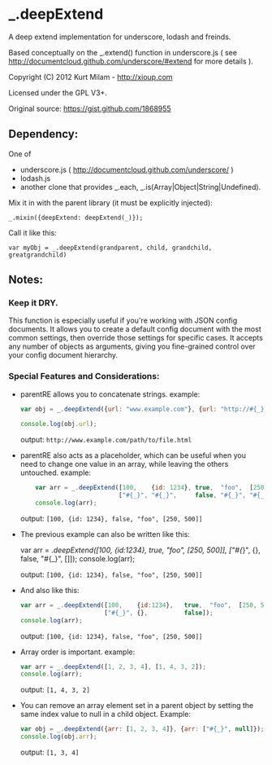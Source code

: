 # _.deepExtend 

A deep extend implementation for underscore, lodash and freinds.

Based conceptually on the _.extend() function in underscore.js ( see http://documentcloud.github.com/underscore/#extend for more details ).

Copyright (C) 2012  Kurt Milam - http://xioup.com 

Licensed under the GPL V3+.

Original source: https://gist.github.com/1868955
    

## Dependency: 

One of 

- underscore.js ( http://documentcloud.github.com/underscore/ )
- lodash.js
- another clone that provides _.each, _.is(Array|Object|String|Undefined).

Mix it in with the parent library (it must be explicitly injected):

    _.mixin({deepExtend: deepExtend(_)});

Call it like this:

    var myObj = _.deepExtend(grandparent, child, grandchild, greatgrandchild)

## Notes:

### Keep it DRY.

This function is especially useful if you're working with JSON config documents. It allows you to create a default
config document with the most common settings, then override those settings for specific cases. It accepts any
number of objects as arguments, giving you fine-grained control over your config document hierarchy.

### Special Features and Considerations:

- parentRE allows you to concatenate strings. example:

  ``` Javascript
  var obj = _.deepExtend({url: "www.example.com"}, {url: "http://#{_}/path/to/file.html"});
      
  console.log(obj.url);
  ```
  
  output: `http://www.example.com/path/to/file.html`

- parentRE also acts as a placeholder, which can be useful when you need to change one value in an array, while
  leaving the others untouched. example:

  ``` Javascript
      var arr = _.deepExtend([100,    {id: 1234}, true,  "foo",  [250, 500]],
                             ["#{_}", "#{_}",     false, "#{_}", "#{_}"]);
      console.log(arr);
  ```

  output: `[100, {id: 1234}, false, "foo", [250, 500]]`

- The previous example can also be written like this:

    var arr = _.deepExtend([100,    {id:1234},   true,  "foo",  [250, 500]],
                          ["#{_}", {},          false, "#{_}", []]);
    console.log(arr);

  output: `[100, {id: 1234}, false, "foo", [250, 500]]`

- And also like this:

  ``` Javascript
  var arr = _.deepExtend([100,    {id:1234},   true,  "foo",  [250, 500]],
                         ["#{_}", {},          false]);
  console.log(arr);
  ```

  output: `[100, {id: 1234}, false, "foo", [250, 500]]`

- Array order is important. example:

  ``` Javascript
  var arr = _.deepExtend([1, 2, 3, 4], [1, 4, 3, 2]);
  console.log(arr);
  ```
  
  output: `[1, 4, 3, 2]`


- You can remove an array element set in a parent object by setting the same index value to null in a child object. Example:

  ``` Javascript
  var obj = _.deepExtend({arr: [1, 2, 3, 4]}, {arr: ["#{_}", null]});
  console.log(obj.arr);
  ```
  
  output: `[1, 3, 4]`
